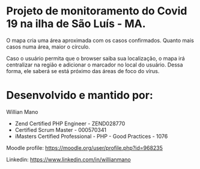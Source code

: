 Projeto de monitoramento do Covid 19 na ilha de São Luís - MA.
===

O mapa cria uma área aproximada com os casos confirmados. Quanto mais casos numa área, maior o círculo.

Caso o usuário permita que o browser saiba sua localização, o mapa irá centralizar na região e adicionar o marcador no local do usuário. Dessa forma, ele saberá se está próximo das áreas de foco do vírus.

Desenvolvido e mantido por:
===========================

Willian Mano
 - Zend Certified PHP Engineer - ZEND028770
 - Certified Scrum Master - 000570341
 - iMasters Certified Professional - PHP - Good Practices - 1076

Moodle profile: https://moodle.org/user/profile.php?id=968235

Linkedin: https://www.linkedin.com/in/willianmano